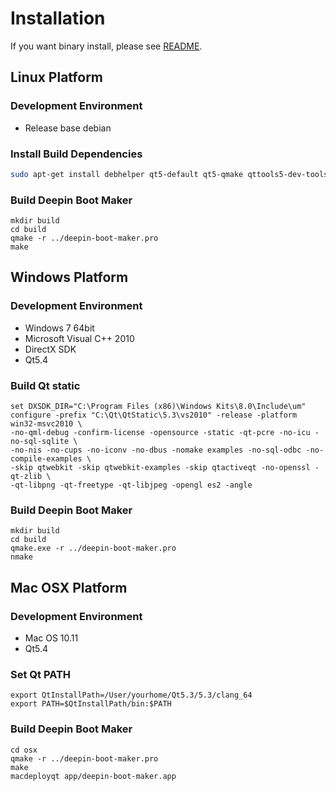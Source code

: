 # Installation

If you want binary install, please see [README](README.md).

## Linux Platform

### Development Environment

- Release base debian

### Install Build Dependencies

```bash
sudo apt-get install debhelper qt5-default qt5-qmake qttools5-dev-tools
```

### Build Deepin Boot Maker

```
mkdir build
cd build
qmake -r ../deepin-boot-maker.pro
make
```

## Windows Platform

### Development Environment

- Windows 7 64bit
- Microsoft Visual C++ 2010
- DirectX SDK
- Qt5.4

### Build Qt static

```
set DXSDK_DIR="C:\Program Files (x86)\Windows Kits\8.0\Include\um"
configure -prefix "C:\Qt\QtStatic\5.3\vs2010" -release -platform win32-msvc2010 \
-no-qml-debug -confirm-license -opensource -static -qt-pcre -no-icu -no-sql-sqlite \
-no-nis -no-cups -no-iconv -no-dbus -nomake examples -no-sql-odbc -no-compile-examples \
-skip qtwebkit -skip qtwebkit-examples -skip qtactiveqt -no-openssl -qt-zlib \
-qt-libpng -qt-freetype -qt-libjpeg -opengl es2 -angle
```

### Build Deepin Boot Maker

```
mkdir build
cd build
qmake.exe -r ../deepin-boot-maker.pro
nmake
```


## Mac OSX Platform

### Development Environment

- Mac OS 10.11
- Qt5.4

### Set Qt PATH

```
export QtInstallPath=/User/yourhome/Qt5.3/5.3/clang_64
export PATH=$QtInstallPath/bin:$PATH
```

### Build Deepin Boot Maker

```
cd osx
qmake -r ../deepin-boot-maker.pro
make
macdeployqt app/deepin-boot-maker.app
```
